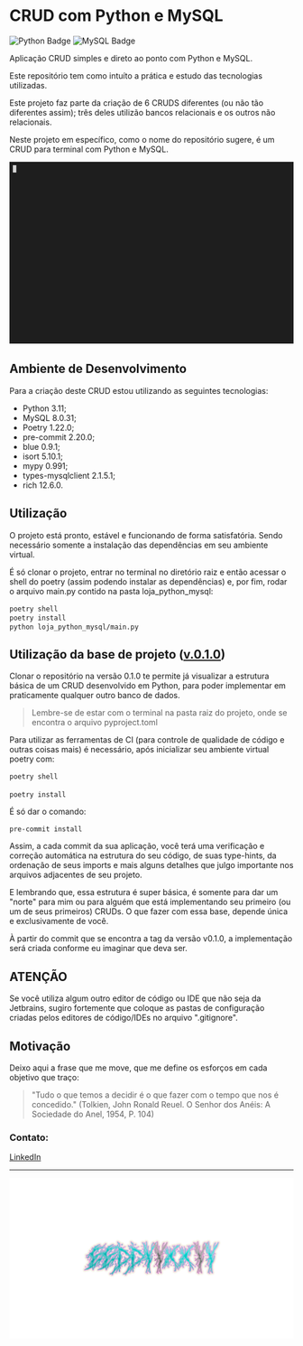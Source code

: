 # CRUD com Python e MySQL

![Python Badge](https://img.shields.io/badge/Python-1076AB?style=for-the-badge&logo=python&logoColor=white)
![MySQL Badge](https://img.shields.io/badge/mysql-3776AB.svg?style=for-the-badge&logo=mysql&logoColor=white)

Aplicação CRUD simples e direto ao ponto com Python e MySQL.

Este repositório tem como intuíto a prática e estudo das tecnologias utilizadas.

Este projeto faz parte da criação de 6 CRUDS diferentes (ou não tão diferentes assim);
três deles utilizão bancos relacionais e os outros não relacionais.

Neste projeto em específico, como o nome do repositório sugere, é um CRUD para terminal
com Python e MySQL.

![preview](loja_python_mysql/img/current_state.gif)


## Ambiente de Desenvolvimento

Para a criação deste CRUD estou utilizando as seguintes tecnologias:

- Python 3.11;
- MySQL 8.0.31;
- Poetry 1.22.0;
- pre-commit 2.20.0;
- blue 0.9.1;
- isort 5.10.1;
- mypy 0.991;
- types-mysqlclient 2.1.5.1;
- rich 12.6.0.


## Utilização

O projeto está pronto, estável e funcionando de forma satisfatória. Sendo necessário
somente a instalação das dependências em seu ambiente virtual.

É só clonar o projeto, entrar no terminal no diretório raiz e então acessar o
shell do poetry (assim podendo instalar as dependências) e, por fim, rodar o arquivo main.py
contido na pasta loja_python_mysql:

```shell
poetry shell
poetry install
python loja_python_mysql/main.py
```


## Utilização da base de projeto ([v.0.1.0](https://github.com/eddyyxxyy/loja-python-mysql/tree/5a7b20b1f2636168028f058d8447d13dce5f2228))

Clonar o repositório na versão 0.1.0 te permite já visualizar a estrutura básica de
um CRUD desenvolvido em Python, para poder implementar em praticamente qualquer outro
banco de dados.

> Lembre-se de estar com o terminal na pasta raiz do projeto, onde se encontra o arquivo pyproject.toml

Para utilizar as ferramentas de CI (para controle de qualidade de código e outras coisas
mais) é necessário, após inicializar seu ambiente virtual poetry com:

```shell
poetry shell

poetry install
```

É só dar o comando:

```shell
pre-commit install
```

Assim, a cada commit da sua aplicação, você terá uma verificação e correção automática na estrutura do seu código,
de suas type-hints, da ordenação de seus imports e mais alguns detalhes que julgo importante nos arquivos adjacentes de
seu projeto.

E lembrando que, essa estrutura é super básica, é somente para dar um "norte" para mim ou para alguém que está
implementando seu primeiro (ou um de seus primeiros) CRUDs. O que fazer com essa base, depende única e exclusivamente
de você.

À partir do commit que se encontra a tag da versão v0.1.0, a implementação será criada conforme eu imaginar que deva ser.

## ATENÇÃO

Se você utiliza algum outro editor de código ou IDE que não seja da Jetbrains, sugiro fortemente que coloque as pastas
de configuração criadas pelos editores de código/IDEs no arquivo ".gitignore".

## Motivação

Deixo aqui a frase que me move, que me define os esforços em cada objetivo que traço:

> "Tudo o que temos a decidir é o que fazer com o tempo que nos é concedido."
> (Tolkien, John Ronald Reuel. O Senhor dos Anéis: A Sociedade do Anel, 1954, P. 104)

### Contato:

[LinkedIn](https://www.linkedin.com/in/eeddyyxxyy/ "Para contato profissional")

---

![Eddy](logo.png)
